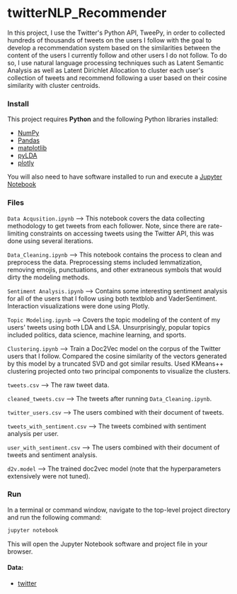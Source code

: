 # twitterNLP_Recommender

In this project, I use the Twitter's Python API, TweePy, in order to collected hundreds of thousands of tweets on the users I follow with the goal to develop a recommendation system based on the similarities between the content of the users I currently follow and other users I do not follow.  To do so, I use natural language processing techniques such as Latent Semantic Analysis as well as Latent Dirichlet Allocation to cluster each user's collection of tweets and recommend following a user based on their cosine similarity with cluster centroids.  

### Install

This project requires **Python** and the following Python libraries installed:

- [NumPy](http://www.numpy.org/)
- [Pandas](http://pandas.pydata.org/)
- [matplotlib](http://matplotlib.org/)
- [pyLDA](https://github.com/bmabey/pyLDAvis) 
- [plotly](https://plot.ly/)

You will also need to have software installed to run and execute a [Jupyter Notebook](http://ipython.org/notebook.html)


### Files

`Data Acqusition.ipynb` --> This notebook covers the data collecting methodology to get tweets from each follower.  Note, since there are rate-limiting constraints on accessing tweets using the Twitter API, this was done using several iterations.   

`Data_Cleaning.ipynb` --> This notebook contains the process to clean and preprocess the data.  Preprocessing stems included lemmatization, removing emojis, punctuations, and other extraneous symbols that would dirty the modeling methods. 

`Sentiment Analysis.ipynb` --> Contains some interesting sentiment analysis for all of the users that I follow using both textblob and VaderSentiment.  Interaction visualizations were done using Plotly. 

`Topic Modeling.ipynb` --> Covers the topic modeling of the content of my users' tweets using both LDA and LSA.  Unsurprisingly, popular topics included politics, data science, machine learning, and sports. 

`Clustering.ipynb` --> Train a Doc2Vec model on the corpus of the Twitter users that I follow. Compared the cosine similarity of the vectors generated by this model by a truncated SVD and got similar results. Used KMeans++ clustering projected onto two principal components to visualize the clusters. 

`tweets.csv` --> The raw tweet data. 

`cleaned_tweets.csv` --> The tweets after running `Data_Cleaning.ipynb`.

`twitter_users.csv` --> The users combined with their document of tweets. 

`tweets_with_sentiment.csv` --> The tweets combined with sentiment analysis per user. 

`user_with_sentiment.csv` --> The users combined with their document of tweets and sentiment analysis. 

`d2v.model` --> The trained doc2vec model (note that the hyperparameters extensively were not tuned). 





### Run

In a terminal or command window, navigate to the top-level project directory and run the following command:


```bash
jupyter notebook
```

This will open the Jupyter Notebook software and project file in your browser.

#### Data:

 * [twitter](twitter.com) 
 


 
 
